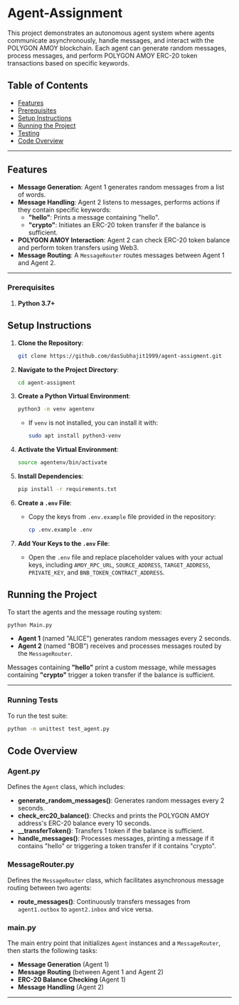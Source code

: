 # Agent-Assignment

This project demonstrates an autonomous agent system where agents communicate asynchronously, handle messages, and interact with the POLYGON AMOY blockchain. Each agent can generate random messages, process messages, and perform POLYGON AMOY ERC-20 token transactions based on specific keywords.

## Table of Contents

- [Features](#features)
- [Prerequisites](#prerequisites)
- [Setup Instructions](#setup-instructions)
- [Running the Project](#running-the-project)
- [Testing](#testing)
- [Code Overview](#code-overview)

---

## Features

- **Message Generation**: Agent 1 generates random messages from a list of words.
- **Message Handling**: Agent 2 listens to messages, performs actions if they contain specific keywords:
  - **"hello"**: Prints a message containing "hello".
  - **"crypto"**: Initiates an ERC-20 token transfer if the balance is sufficient.
- **POLYGON AMOY Interaction**: Agent 2 can check ERC-20 token balance and perform token transfers using Web3.
- **Message Routing**: A `MessageRouter` routes messages between Agent 1 and Agent 2.

---

### Prerequisites

1. **Python 3.7+**

## Setup Instructions

1. **Clone the Repository**:

   ```bash
   git clone https://github.com/dasSubhajit1999/agent-assigment.git
   ```

2. **Navigate to the Project Directory**:

   ```bash
   cd agent-assigment
   ```

3. **Create a Python Virtual Environment**:

   ```bash
   python3 -m venv agentenv
   ```

   - If `venv` is not installed, you can install it with:
     ```bash
     sudo apt install python3-venv
     ```

4. **Activate the Virtual Environment**:

   ```bash
   source agentenv/bin/activate
   ```

5. **Install Dependencies**:

   ```bash
   pip install -r requirements.txt
   ```

6. **Create a `.env` File**:

   - Copy the keys from `.env.example` file provided in the repository:
     ```bash
     cp .env.example .env
     ```

7. **Add Your Keys to the `.env` File**:
   - Open the `.env` file and replace placeholder values with your actual keys, including `AMOY_RPC_URL`, `SOURCE_ADDRESS`, `TARGET_ADDRESS`, `PRIVATE_KEY`, and `BNB_TOKEN_CONTRACT_ADDRESS`.

## Running the Project

To start the agents and the message routing system:

```bash
python Main.py
```

- **Agent 1** (named "ALICE") generates random messages every 2 seconds.
- **Agent 2** (named "BOB") receives and processes messages routed by the `MessageRouter`.

Messages containing **"hello"** print a custom message, while messages containing **"crypto"** trigger a token transfer if the balance is sufficient.

---

### Running Tests

To run the test suite:

```bash
python -m unittest test_agent.py
```

## Code Overview

### Agent.py

Defines the `Agent` class, which includes:

- **generate_random_messages()**: Generates random messages every 2 seconds.
- **check_erc20_balance()**: Checks and prints the POLYGON AMOY address's ERC-20 balance every 10 seconds.
- **\_\_transferToken()**: Transfers 1 token if the balance is sufficient.
- **handle_messages()**: Processes messages, printing a message if it contains "hello" or triggering a token transfer if it contains "crypto".

### MessageRouter.py

Defines the `MessageRouter` class, which facilitates asynchronous message routing between two agents:

- **route_messages()**: Continuously transfers messages from `agent1.outbox` to `agent2.inbox` and vice versa.

### main.py

The main entry point that initializes `Agent` instances and a `MessageRouter`, then starts the following tasks:

- **Message Generation** (Agent 1)
- **Message Routing** (between Agent 1 and Agent 2)
- **ERC-20 Balance Checking** (Agent 1)
- **Message Handling** (Agent 2)

---
